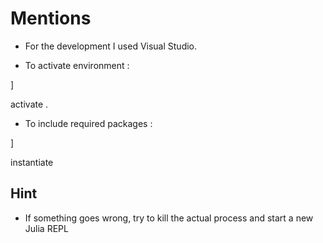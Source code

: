 # Mentions

 - For the development I used Visual Studio.

 - To activate environment :

 ]

  activate .
  
  - To include required packages :
  
  ]
  
  instantiate

## Hint
- If something goes wrong, try to kill the actual process and start a new Julia REPL
